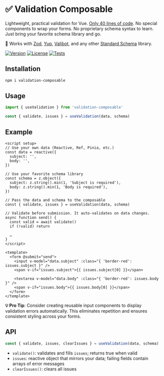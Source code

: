 # ✅ Validation Composable

Lightweight, practical validation for Vue. [Only 40 lines of code](https://github.com/nexxtmove/validation-composable/blob/main/src/index.ts). No special components to wrap your forms. No proprietary schema syntax to learn. Just bring your favorite schema library and go.

🔌 Works with [Zod](https://www.npmjs.com/package/zod), [Yup](https://www.npmjs.com/package/yup), [Valibot](https://www.npmjs.com/package/valibot), and any other [Standard Schema](https://standardschema.dev/) library.

<a href="https://www.npmjs.com/package/validation-composable" target="_blank"><img src="https://img.shields.io/npm/v/validation-composable?style=flat-square&color=%234c1" alt="Version"></a>
<a href="https://www.npmjs.com/package/validation-composable" target="_blank"><img src="https://img.shields.io/npm/l/validation-composable?style=flat-square&color=%234c1" alt="License"></a>
<a href="https://github.com/nexxtmove/validation-composable/actions" target="_blank"><img src="https://img.shields.io/github/actions/workflow/status/nexxtmove/validation-composable/test.yml?label=tests&style=flat-square&color=%234c1" alt="Tests"></a>

## Installation

```bash
npm i validation-composable
```

## Usage

```ts
import { useValidation } from 'validation-composable'

const { validate, issues } = useValidation(data, schema)
```

## Example

```vue
<script setup>
// Use your own data (Reactive, Ref, Pinia, etc.)
const data = reactive({
  subject: '',
  body: '',
})

// Use your favorite schema library
const schema = z.object({
  subject: z.string().min(1, 'Subject is required'),
  body: z.string().min(1, 'Body is required'),
})

// Pass the data and schema to the composable
const { validate, issues } = useValidation(data, schema)

// Validate before submission. It auto-validates on data changes.
async function send() {
  const valid = await validate()
  if (!valid) return

  …
}
</script>

<template>
  <form @submit="send">
    <input v-model="data.subject" :class="{ 'border-red': issues.subject }" />
    <span v-if="issues.subject">{{ issues.subject[0] }}</span>

    <textarea v-model="data.body" :class="{ 'border-red': issues.body }" />
    <span v-if="issues.body">{{ issues.body[0] }}</span>
  </form>
</template>
```

**💡 Pro Tip**: Consider creating reusable input components to display validation errors automatically. This eliminates repetition and ensures consistent styling across your forms.

## API

```ts
const { validate, issues, clearIssues } = useValidation(data, schema)
```

- `validate()`: validates and fills `issues`; returns true when valid
- `issues`: reactive object that mirrors your data; failing fields contain arrays of error messages
- `clearIssues()`: clears all issues

